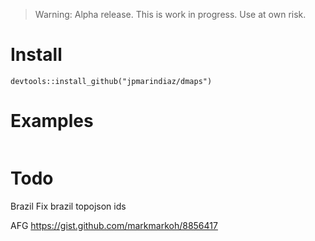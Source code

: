> Warning: Alpha release. This is work in progress. Use at own risk.

# Install

`devtools::install_github("jpmarindiaz/dmaps")`


# Examples

```r

```

# Todo

Brazil
Fix brazil topojson ids

AFG
https://gist.github.com/markmarkoh/8856417

